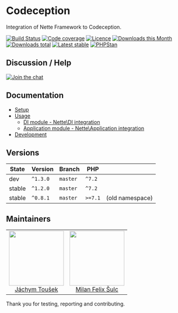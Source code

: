 # Codeception

Integration of Nette Framework to Codeception.

[![Build Status](https://img.shields.io/travis/contributte/codeception.svg?style=flat-square)](https://travis-ci.org/contributte/codeception)
[![Code coverage](https://img.shields.io/coveralls/contributte/codeception.svg?style=flat-square)](https://coveralls.io/r/contributte/codeception)
[![Licence](https://img.shields.io/packagist/l/contributte/codeception.svg?style=flat-square)](https://packagist.org/packages/contributte/codeception)
[![Downloads this Month](https://img.shields.io/packagist/dm/contributte/codeception.svg?style=flat-square)](https://packagist.org/packages/contributte/codeception)
[![Downloads total](https://img.shields.io/packagist/dt/contributte/codeception.svg?style=flat-square)](https://packagist.org/packages/contributte/codeception)
[![Latest stable](https://img.shields.io/packagist/v/contributte/codeception.svg?style=flat-square)](https://packagist.org/packages/contributte/codeception)
[![PHPStan](https://img.shields.io/badge/PHPStan-enabled-brightgreen.svg?style=flat-square)](https://github.com/phpstan/phpstan)

## Discussion / Help

[![Join the chat](https://img.shields.io/gitter/room/contributte/contributte.svg?style=flat-square)](http://bit.ly/ctteg)

## Documentation

- [Setup](.docs/README.md#setup)
- [Usage](.docs/README.md#usage)
    - [DI module - Nette\DI integration](.docs/README.md#nettedimodule)
    - [Application module - Nette\Application integration](.docs/README.md#netteapplicationmodule)
- [Development](.docs/README.md#development)

## Versions

| State       | Version  | Branch   | PHP     |                 |
|-------------|----------|----------|---------|-----------------|
| dev         | `^1.3.0` | `master` | `^7.2`  |                 |
| stable      | `^1.2.0` | `master` | `^7.2`  |                 |
| stable      | `^0.8.1` | `master` | `>=7.1` | (old namespace) |

## Maintainers

<table>
  <tbody>
    <tr>
      <td align="center">
        <a href="https://github.com/enumag">
            <img width="150" height="150" src="https://avatars0.githubusercontent.com/u/539462?s=150&v=4">
        </a>
        </br>
        <a href="https://github.com/enumage">Jáchym Toušek</a>
      </td>
      <td align="center">
        <a href="https://github.com/f3l1x">
            <img width="150" height="150" src="https://avatars2.githubusercontent.com/u/538058?v=3&s=150">
        </a>
        </br>
        <a href="https://github.com/f3l1x">Milan Felix Šulc</a>
      </td>
    </tr>
  </tbody>
</table>

Thank you for testing, reporting and contributing.
